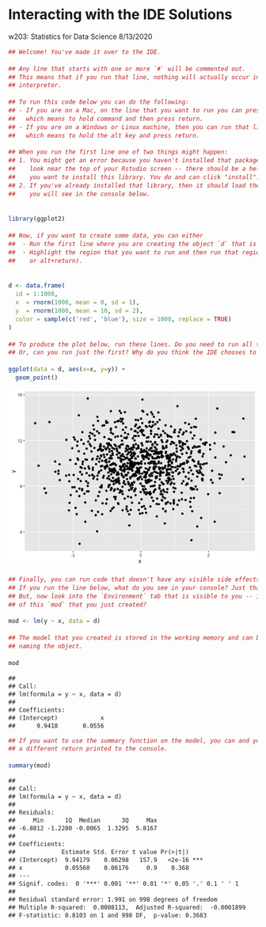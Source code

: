 Interacting with the IDE Solutions
================
w203: Statistics for Data Science
8/13/2020

``` r
## Welcome! You've made it over to the IDE.

## Any line that starts with one or more `#` will be commented out.
## This means that if you run that line, nothing will actually occur in the
## interpretor. 

## To run this code below you can do the following:
## - If you are on a Mac, on the line that you want to run you can press `command+return`
##   which means to hold command and then press return.
## - If you are on a Windows or Linux machine, then you can run that line by pressing `alt+return`
##   which means to hold the alt key and press return.

## When you run the first line one of two things might happen:
## 1. You might get an error because you haven't installed that package. If this happens,
##    look near the top of your Rstudio screen -- there should be a helper that asks if
##    you want to install this library. You do and can click "install".
## 2. If you've already installed that library, then it should load the package, which
##    you will see in the console below. 


library(ggplot2)

## Now, if you want to create some data, you can either
##  - Run the first line where you are creating the object `d` that is a data.frame; or,
##  - Highlight the region that you want to run and then run that region (using command+return
##    or alt+return). 


d <- data.frame(
  id = 1:1000, 
  x  = rnorm(1000, mean = 0, sd = 1), 
  y  = rnorm(1000, mean = 10, sd = 2),
  color = sample(c('red', 'blue'), size = 1000, replace = TRUE)
)

## To produce the plot below, run these lines. Do you need to run all the lines?
## Or, can you run just the first? Why do you think the IDE chooses to behave this way?

ggplot(data = d, aes(x=x, y=y)) + 
  geom_point()
```

![](working_with_rstudio_solution_files/figure-gfm/unnamed-chunk-1-1.png)<!-- -->

``` r
## Finally, you can run code that doesn't have any visible side effects.
## If you run the line below, what do you see in your console? Just that the line has run?
## But, now look into the `Environment` tab that is visible to you -- is there a record
## of this `mod` that you just created?

mod <- lm(y ~ x, data = d)

## The model that you created is stored in the working memory and can be called by
## naming the object.

mod
```

    ## 
    ## Call:
    ## lm(formula = y ~ x, data = d)
    ## 
    ## Coefficients:
    ## (Intercept)            x  
    ##      9.9418       0.0556

``` r
## If you want to use the summary function on the model, you can and you will see
## a different return printed to the console. 

summary(mod)
```

    ## 
    ## Call:
    ## lm(formula = y ~ x, data = d)
    ## 
    ## Residuals:
    ##     Min      1Q  Median      3Q     Max 
    ## -6.8812 -1.2280 -0.0065  1.3295  5.8167 
    ## 
    ## Coefficients:
    ##             Estimate Std. Error t value Pr(>|t|)    
    ## (Intercept)  9.94179    0.06298   157.9   <2e-16 ***
    ## x            0.05560    0.06176     0.9    0.368    
    ## ---
    ## Signif. codes:  0 '***' 0.001 '**' 0.01 '*' 0.05 '.' 0.1 ' ' 1
    ## 
    ## Residual standard error: 1.991 on 998 degrees of freedom
    ## Multiple R-squared:  0.0008113,  Adjusted R-squared:  -0.0001899 
    ## F-statistic: 0.8103 on 1 and 998 DF,  p-value: 0.3683

